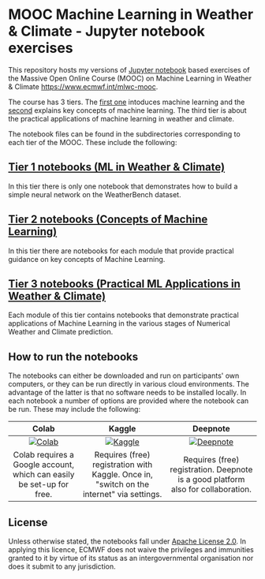 # MOOC Machine Learning in Weather & Climate - Jupyter notebook exercises

This repository hosts my versions of [Jupyter notebook](https://jupyter.org/) based exercises of the Massive Open Online Course (MOOC) on Machine Learning in Weather & Climate https://www.ecmwf.int/mlwc-mooc.

The course has 3 tiers. The [first one](https://github.com/ecmwf-projects/mooc-machine-learning-weather-climate/tree/main/tier_1) intoduces machine learning and the [second](https://github.com/ecmwf-projects/mooc-machine-learning-weather-climate/tree/main/tier_2) explains key concepts of machine learning. The third tier is about the practical applications of machine learning in weather and climate.

The notebook files can be found in the subdirectories corresponding to each tier of the MOOC. These include the following:

## [Tier 1 notebooks (ML in Weather & Climate)](https://github.com/ecmwf-projects/mooc-machine-learning-weather-climate/tree/main/tier_1)
In this tier there is only one notebook that demonstrates how to build a simple neural network on the WeatherBench dataset.

## [Tier 2 notebooks (Concepts of Machine Learning)](https://github.com/ecmwf-projects/mooc-machine-learning-weather-climate/tree/main/tier_2)
In this tier there are notebooks for each module that provide practical guidance on key concepts of Machine Learning.

## [Tier 3 notebooks (Practical ML Applications in Weather & Climate)](https://github.com/ecmwf-projects/mooc-machine-learning-weather-climate/tree/main/tier_3)
Each module of this tier contains notebooks that demonstrate practical applications of Machine Learning in the various stages of Numerical Weather and Climate prediction.

## How to run the notebooks

The notebooks can either be downloaded and run on participants' own computers, or they can be run directly in various cloud environments. The advantage of the latter is that no software needs to be installed locally. In each notebook a number of options are provided where the notebook can be run. These may include the following:

|Colab|Kaggle|Deepnote|
|:-:|:-:|:-:|
|[![Colab](https://colab.research.google.com/assets/colab-badge.svg)](https://colab.research.google.com/)|[![Kaggle](https://kaggle.com/static/images/open-in-kaggle.svg)](https://www.kaggle.com/code)|[![Deepnote](https://deepnote.com/buttons/launch-in-deepnote-small.svg)](https://deepnote.com/)|
|Colab requires a Google account, which can easily be set-up for free.|Requires (free) registration with Kaggle. Once in, "switch on the internet" via settings.|Requires (free) registration. Deepnote is a good platform also for collaboration.|

## License

Unless otherwise stated, the notebooks fall under [Apache License 2.0](https://github.com/ecmwf-projects/mooc-machine-learning-weather-climate/blob/main/LICENSE). In applying this licence, ECMWF does not waive the privileges and immunities granted to it by virtue of its status as an intergovernmental organisation nor does it submit to any jurisdiction.
